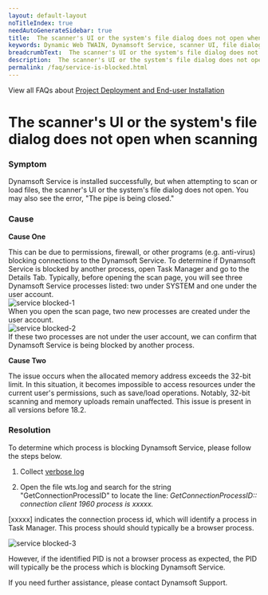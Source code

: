 ```yaml
---
layout: default-layout
noTitleIndex: true
needAutoGenerateSidebar: true
title:  The scanner's UI or the system's file dialog does not open when scanning
keywords: Dynamic Web TWAIN, Dynamsoft Service, scanner UI, file dialog
breadcrumbText:  The scanner's UI or the system's file dialog does not open when scanning
description:  The scanner's UI or the system's file dialog does not open when scanning
permalink: /faq/service-is-blocked.html
---
```


View all FAQs about [Project Deployment and End-user Installation](
https://www.dynamsoft.com/web-twain/docs/faq/#project-deployment-and-end-user-installation)

# The scanner's UI or the system's file dialog does not open when scanning

### Symptom

Dynamsoft Service is installed successfully, but when attempting to scan or load files, the scanner's UI or the system's file dialog does not open. You may also see the error, "The pipe is being closed."

### Cause

**Cause One**

This can be due to permissions, firewall, or other programs (e.g. anti-virus) blocking connections to the Dynamsoft Service.
To determine if Dynamsoft Service is blocked by another process, open Task Manager and go to the Details Tab.
Typically, before opening the scan page, you will see three Dynamsoft Service processes listed: two under SYSTEM and one under the user account.<br>
![service blocked-1]({{site.assets}}imgs/service-blocked-1.png)<br>
When you open the scan page, two new processes are created under the user account.<br>
![service blocked-2]({{site.assets}}imgs/service-blocked-2.png)<br>
If these two processes are not under the user account, we can confirm that Dynamsoft Service is being blocked by another process.

**Cause Two**

The issue occurs when the allocated memory address exceeds the 32-bit limit. In this situation, it becomes impossible to access resources under the current user's permissions, such as save/load operations. Notably, 32-bit scanning and memory uploads remain unaffected. This issue is present in all versions before 18.2.

### Resolution

To determine which process is blocking Dynamsoft Service, please follow the steps below.

1. Collect <a href="{{site.faq}}general-troubleshooting-steps.html#how-to-enable-and-collect-verbose-log" target="_blank">verbose log</a>

2. Open the file wts.log and search for the string "GetConnectionProcessID" to locate the line:
*GetConnectionProcessID:: connection client 1960 process is xxxxx.*

[xxxxx] indicates the connection process id, which will identify a process in Task Manager. This process should should typically be a browser process.

![service blocked-3]({{site.assets}}imgs/service-blocked-3.png)

However, if the identified PID is not a browser process as expected, the PID will typically be the process which is blocking Dynamsoft Service.

If you need further assistance, please contact Dynamsoft Support.
